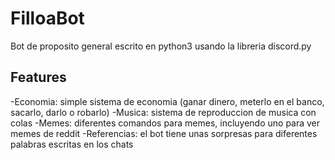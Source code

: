 # FilloaBot
Bot de proposito general escrito en python3 usando la libreria discord.py

## Features
-Economia: simple sistema de economia (ganar dinero, meterlo en el banco, sacarlo, darlo o robarlo)
-Musica: sistema de reproduccion de musica con colas
-Memes: diferentes comandos para memes, incluyendo uno para ver memes de reddit
-Referencias: el bot tiene unas sorpresas para diferentes palabras escritas en los chats
